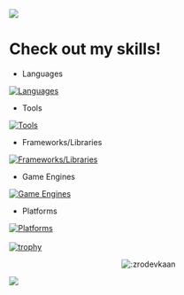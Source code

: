 <img src="https://capsule-render.vercel.app/api?type=waving&height=300&color=gradient&text=Kaan&textBg=false&desc=10%20Years%20of%20programming%20experience%20expanding%20to%20Game%20Development,%20Tools,%20Modding%20and%20more.&fontAlign=50&strokeWidth=0&descAlignY=60&descSize=15&animation=fadeIn" />

# Check out my skills!
- Languages
  
[![Languages](https://skillicons.dev/icons?i=cs,css,cpp,html,java,js,lua,php,python,rust,ts,dart)](https://skillicons.dev)
- Tools
  
[![Tools](https://skillicons.dev/icons?i=blender,git,visualstudio,vscode,vscodium,rider,idea,notion,github)](https://skillicons.dev)
- Frameworks/Libraries
  
[![Frameworks/Libraries](https://skillicons.dev/icons?i=react,nodejs,svelte,npm,pnpm,webpack,flutter)](https://skillicons.dev)
- Game Engines
  
[![Game Engines](https://skillicons.dev/icons?i=godot,unity,unreal)](https://skillicons.dev)
- Platforms

[![Platforms](https://skillicons.dev/icons?i=windows)](https://skillicons.dev/icons)
\
\
[![trophy](https://github-profile-trophy.vercel.app/?username=zrodevkaan&theme=darkhub)](https://github.com/ryo-ma/github-profile-trophy)

<p align="center"><img src="https://count.getloli.com/get/@:zrodevkaan" alt=":zrodevkaan" /></p>

![](https://hit.yhype.me/github/profile?user_id=90235641)
